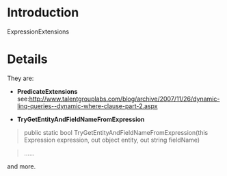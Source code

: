 # Introduction #

ExpressionExtensions


# Details #

They are:
  * **PredicateExtensions** see:http://www.talentgrouplabs.com/blog/archive/2007/11/26/dynamic-linq-queries--dynamic-where-clause-part-2.aspx


  * **TryGetEntityAndFieldNameFromExpression**

> public static bool TryGetEntityAndFieldNameFromExpression(this Expression expression, out object entity, out string fieldName)

> ......

and more.
